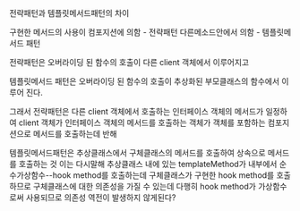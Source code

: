 
전략패턴과 템플릿메서드패턴의 차이

구현한 메서드의 사용이
컴포지션에 의함 - 전략패턴
다른메소드안에서 의함 - 템플릿메서드 패턴

전략패턴은
오버라이딩 된 함수의 호출이 다른 client 객체에서 이루어지고

템플릿메서드 패턴은
오버라이딩 된 함수의 호출이 추상화된 부모클래스의 함수에서 이루어 진다.

그래서 전략패턴은 다른 client 객체에서
호출하는 인터페이스 객체의 메서드가 일정하여
client 객체가 인터페이스 객체의 메서드를 호출하는
객체가 객체를 포함하는 컴포지션으로 메서드를 호출하는데 반해

템플릿메서드패턴은
추상클래스에서 구체클래스의 메서드를 호출하여
상속으로 메서드를 호출하는 것
이는 다시말해 추상클래스 내에 있는
templateMethod가 내부에서
순수가상함수--hook method를 호출하는데
구체클래스가 구현한 hook method를 호출하므로
구체클래스에 대한 의존성을 가질 수 있는데
다행히 hook method가 가상함수로써 사용되므로 의존성 역전이 발생하지 않게된다?

